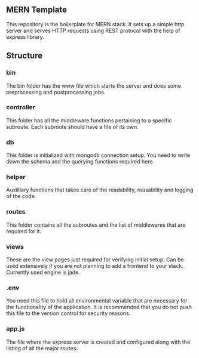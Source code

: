 ## MERN Template

This repository is the boilerplate for MERN stack. It sets up a simple http server and serves HTTP requests using REST protocol with the help of express library.

## Structure

### bin
The bin folder has the www file which starts the server and does some preprocessing and postprocessing jobs.

### controller
This folder has all the middleware functions pertaining to a specific subroute. Each subroute should have a file of its own.

### db
This folder is initialized with mongodb connection setup. You need to write down the schema and the querying functions required here.

### helper
Auxilliary functions that takes care of the readability, reusability and logging of the code.

### routes
This folder contains all the subroutes and the list of middlewares that are required for it.

### views
These are the view pages just required for verifying initial setup. Can be used extensively if you are not planning to add a frontend to your stack. Currently used engine is jade.

### .env
You need this file to hold all environmental variable that are necessary for the functionality of the application. It is recommended that you do not push this file to the version control for security reasons.

### app.js
The file where the express server is created and configured along with the listing of all the major routes.